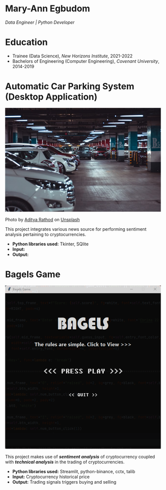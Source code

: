 # Mary-Ann Egbudom
*Data Engineer | Python Developer*

# Education
* Trainee (Data Science), *New Horizons Institute*, 2021-2022
* Bachelors of Engineering (Computer Engineering), *Covenant University*, 2014-2019

# Automatic Car Parking System (Desktop Application)
![Automatic Car Parking System](aditya-rathod--I1AgAq3PCQ-unsplash.jpg)

Photo by <a href="https://unsplash.com/@adityareds?utm_source=unsplash&utm_medium=referral&utm_content=creditCopyText">Aditya Rathod</a> on <a href="https://unsplash.com/s/photos/car-park?utm_source=unsplash&utm_medium=referral&utm_content=creditCopyText">Unsplash</a>

This project integrates various news source for performing sentiment analysis pertaining to cryptocurrencies.
* **Python libraries used:** Tkinter, SQlite
* **Input:** 
* **Output:** 

# Bagels Game
![Bagels Game](bagels_homepage.png)


This project makes use of ***sentiment analysis*** of cryptocurrency coupled with ***technical analysis*** in the trading of cryptocurrencies.
* **Python libraries used:** Streamlit, python-binance, cctx, talib
* **Input:** Cryptocurrency historical price
* **Output:** Trading signals triggers buying and selling


  
